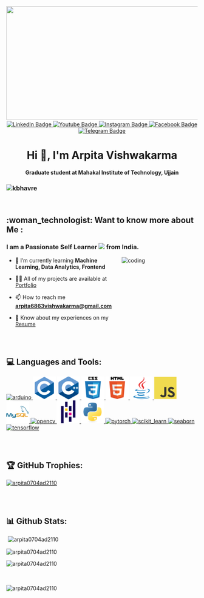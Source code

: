 <div id="header" >
  <img src="https://user-images.githubusercontent.com/74038190/225813708-98b745f2-7d22-48cf-9150-083f1b00d6c9.gif" width="900" height="300"/>
</div>
<div id="badges" align='center'>
  <a href="https://www.linkedin.com/in/arpita-vishwakarma-81529022b/">
    <img src="https://img.shields.io/badge/LinkedIn-blue?style=for-the-badge&logo=linkedin&logoColor=white" alt="LinkedIn Badge"/>
  </a>
  <a href="https://www.youtube.com/@arpitavishwakarma4104">
    <img src="https://img.shields.io/badge/YouTube-red?style=for-the-badge&logo=youtube&logoColor=white" alt="Youtube Badge"/>
  </a>
  <a href="https://www.instagram.com/arpita1942arpita/?igsh=ohvkzhh6cxr5bhlr">
    <img src="https://img.shields.io/badge/Instagram-green?style=for-the-badge&logo=instagram&logoColor=white" alt="Instagram Badge"/>
  </a>
  <a href="https://www.facebook.com/people/arpita-vishwakarma/pfbid0srfwg2xzwqcnqjy4mjklptm49dkqtu5vypewpubsm3qumbvypluikf47xrq4njaul/?mibextid=zbwkwl">
    <img src="https://img.shields.io/badge/Facebook-orange?style=for-the-badge&logo=facebook&logoColor=white" alt="Facebook Badge"/>
  </a>
  <a href="https://t.me/arpita1255">
    <img src="https://img.shields.io/badge/Telegram-purple?style=for-the-badge&logo=telegram&logoColor=white" alt="Telegram Badge"/>
  </a>
</div>

<h1 align="center">
Hi 👋, I'm Arpita Vishwakarma
</h1>
<h4 align="center">
  Graduate student at <strong>Mahakal Institute of Technology, Ujjain</strong>  
</h4>
<h3 align="left">
<p align="left"> <img src="https://komarev.com/ghpvc/?username=kbhavre&label=Profile%20views&color=0e75b6&style=flat" alt="kbhavre" /> </p>
</h3>
<br>

<h2>:woman_technologist: Want to know more about Me :</h2>
<h3 align="left">I am a Passionate Self Learner <img src="https://media.giphy.com/media/WUlplcMpOCEmTGBtBW/giphy.gif" width="25"> from India.
</h3>
<div>
 <img src="https://media.tenor.com/QVC1Nmb9TwUAAAAi/coding.gif" width="200" height="200" align="right" alt="coding"/>
<p align="left">
  
- 🌱 I’m currently learning **Machine Learning, Data Analytics, Frontend**
  
- 👨‍💻 All of my projects are available at [Portfolio](https://arpita0704ad2110.github.io/Arpita-Portfolio/)
  
- 📫 How to reach me **arpita6863vishwakarma@gmail.com**
  
- 📄 Know about my experiences on my [Resume](https://drive.google.com/file/d/1CFO2RZErdQQ-g86jYLPhGuGrupCl4hMa/view)
</p>
</div>
<br>
<br>
<div>
<h2 align="left">💻 Languages and Tools:</h2>
<p align="left">
  <a href="https://www.arduino.cc/" target="_blank" rel="noreferrer"> 
    <img src="https://cdn.worldvectorlogo.com/logos/arduino-1.svg" alt="arduino" width="60" height="60"/> 
  </a> 
  <a href="https://www.cprogramming.com/" target="_blank" rel="noreferrer"> 
    <img src="https://raw.githubusercontent.com/devicons/devicon/master/icons/c/c-original.svg" alt="c" width="60" height="60"/>
  </a> 
  <a href="https://www.w3schools.com/cpp/" target="_blank" rel="noreferrer">
    <img src="https://raw.githubusercontent.com/devicons/devicon/master/icons/cplusplus/cplusplus-original.svg" alt="cplusplus" width="60" height="60"/>
  </a> 
  <a href="https://www.w3schools.com/css/" target="_blank" rel="noreferrer">
    <img src="https://raw.githubusercontent.com/devicons/devicon/master/icons/css3/css3-original-wordmark.svg" alt="css3" width="60" height="60"/>
  </a> 
  <a href="https://www.w3.org/html/" target="_blank" rel="noreferrer"> 
    <img src="https://raw.githubusercontent.com/devicons/devicon/master/icons/html5/html5-original-wordmark.svg" alt="html5" width="60" height="60"/> </a>
  <a href="https://www.java.com" target="_blank" rel="noreferrer"> <img src="https://raw.githubusercontent.com/devicons/devicon/master/icons/java/java-original.svg" alt="java" width="60" height="60"/> </a>
  <a href="https://developer.mozilla.org/en-US/docs/Web/JavaScript" target="_blank" rel="noreferrer"> <img src="https://raw.githubusercontent.com/devicons/devicon/master/icons/javascript/javascript-original.svg" alt="javascript" width="60" height="60"/> </a>
  <a href="https://www.mysql.com/" target="_blank" rel="noreferrer"> <img src="https://raw.githubusercontent.com/devicons/devicon/master/icons/mysql/mysql-original-wordmark.svg" alt="mysql" width="60" height="60"/> </a>
  <a href="https://opencv.org/" target="_blank" rel="noreferrer"> <img src="https://www.vectorlogo.zone/logos/opencv/opencv-icon.svg" alt="opencv" width="40" height="40"/> </a> 
  <a href="https://pandas.pydata.org/" target="_blank" rel="noreferrer"> <img src="https://raw.githubusercontent.com/devicons/devicon/2ae2a900d2f041da66e950e4d48052658d850630/icons/pandas/pandas-original.svg" alt="pandas" width="60" height="60"/> </a>
  <a href="https://www.python.org" target="_blank" rel="noreferrer"> <img src="https://raw.githubusercontent.com/devicons/devicon/master/icons/python/python-original.svg" alt="python" width="60" height="60"/> </a>
  <a href="https://pytorch.org/" target="_blank" rel="noreferrer"> <img src="https://www.vectorlogo.zone/logos/pytorch/pytorch-icon.svg" alt="pytorch" width="40" height="60"/> </a> 
  <a href="https://scikit-learn.org/" target="_blank" rel="noreferrer"> <img src="https://upload.wikimedia.org/wikipedia/commons/0/05/Scikit_learn_logo_small.svg" alt="scikit_learn" width="40" height="60"/> </a> <a href="https://seaborn.pydata.org/" target="_blank" rel="noreferrer"> <img src="https://seaborn.pydata.org/_images/logo-mark-lightbg.svg" alt="seaborn" width="60" height="60"/> </a>
  <a href="https://www.tensorflow.org" target="_blank" rel="noreferrer"> <img src="https://www.vectorlogo.zone/logos/tensorflow/tensorflow-icon.svg" alt="tensorflow" width="60" height="60"/> </a> 
</p>
</div>
<br>
<br>
<div>
<h2 align="left">🏆 GitHub Trophies:</h2>
<p align="left"> <a href="https://github.com/ryo-ma/github-profile-trophy"><img src="https://github-profile-trophy.vercel.app/?username=arpita0704ad2110" alt="arpita0704ad2110" /></a> </p>
</div>
<br>
<br>
<div>
<h2 align="left">📊 Github Stats:</h2>
<p>&nbsp;<img align="center" src="https://github-readme-stats.vercel.app/api?username=arpita0704ad2110&show_icons=true&locale=en" alt="arpita0704ad2110" /></p>
<p><img align="center" src="https://github-readme-streak-stats.herokuapp.com/?user=arpita0704ad2110&" alt="arpita0704ad2110" /></p>
<p><img align="left" src="https://github-readme-stats.vercel.app/api/top-langs?username=arpita0704ad2110&show_icons=true&locale=en&layout=compact" alt="arpita0704ad2110" /></p>
  <br>
</div>
<br>
<br>

<p align="left"> <img src="https://komarev.com/ghpvc/?username=arpita0704ad2110&label=Profile%20views&color=0e75b6&style=flat" alt="arpita0704ad2110" /> </p>
